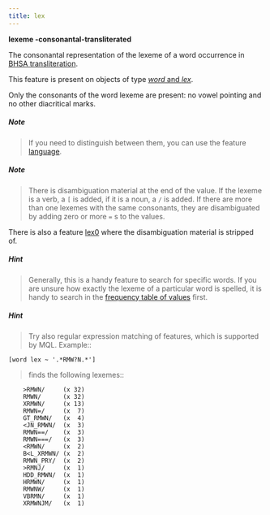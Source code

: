 ```yaml
---
title: lex
---
```


**lexeme -consonantal-transliterated**


The consonantal representation of the lexeme of a word occurrence in
[BHSA transliteration]({{site.shebanqw}}/BHSA-Transcription).

This feature is present on objects of type [*word* and *lex*](otype).

Only the consonants of the word lexeme are present: no vowel pointing and no other diacritical marks.

##### Note
> If you need to distinguish between them, you can use the feature [language](language).
 
##### Note
> There is disambiguation material at the end of the value.
If the lexeme is a verb, a `[` is added, if it is a noun, a `/` is added.
If there are more than one lexemes with the same consonants, they are disambiguated by adding
zero or more `=` s to the values.

There is also a feature [lex0](lex0) where the disambiguation material is stripped of.

##### Hint
> Generally, this is a handy feature to search for specific words.
If you are unsure how exactly the lexeme of a particular word is spelled, it is handy to search in the
[frequency table of values](../index/lex)
first. 

##### Hint
> Try also regular expression matching of features, which is supported by MQL. Example::

    [word lex ~ '.*RMW?N.*']

>finds the following lexemes::

        >RMWN/     (x 32)
        RMWN/      (x 32)
        XRMWN/     (x 13)
        RMWN=/     (x  7)
        GT_RMWN/   (x  4)
        <JN_RMWN/  (x  3)
        RMWN==/    (x  3)
        RMWN===/   (x  3)
        <RMWN/     (x  2)
        B<L_XRMWN/ (x  2)
        RMWN_PRY/  (x  2)
        >RMNJ/     (x  1)
        HDD_RMWN/  (x  1)
        HRMWN/     (x  1)
        RMWNW/     (x  1)
        VBRMN/     (x  1)
        XRMWNJM/   (x  1)


